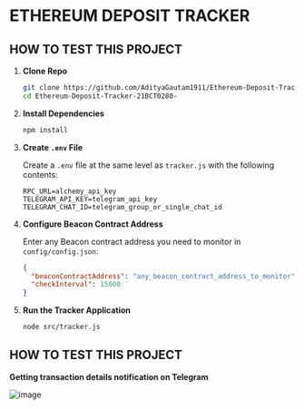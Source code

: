 # ETHEREUM DEPOSIT TRACKER

## HOW TO TEST THIS PROJECT

1. **Clone Repo**

    ```bash
    git clone https://github.com/AdityaGautam1911/Ethereum-Deposit-Tracker-21BCT0280-.git
    cd Ethereum-Deposit-Tracker-21BCT0280-
    ```

2. **Install Dependencies**

    ```bash
    npm install
    ```

3. **Create `.env` File**

   Create a `.env` file at the same level as `tracker.js` with the following contents:

    ```env
    RPC_URL=alchemy_api_key
    TELEGRAM_API_KEY=telegram_api_key
    TELEGRAM_CHAT_ID=telegram_group_or_single_chat_id
    ```

4. **Configure Beacon Contract Address**

   Enter any Beacon contract address you need to monitor in `config/config.json`:

    ```json
    {
      "beaconContractAddress": "any_beacon_contract_address_to_monitor",
      "checkInterval": 15000
    }
    ```

5. **Run the Tracker Application**

    ```bash
    node src/tracker.js
    ```

## HOW TO TEST THIS PROJECT

**Getting transaction details notification on Telegram**

![image](https://github.com/user-attachments/assets/861294d7-6f29-4acb-97a3-0fee94ffd8d7)
